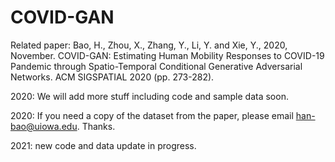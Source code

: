 # COVID-GAN

Related paper:
Bao, H., Zhou, X., Zhang, Y., Li, Y. and Xie, Y., 2020, November. COVID-GAN: Estimating Human Mobility Responses to COVID-19 Pandemic through Spatio-Temporal Conditional Generative Adversarial Networks. ACM SIGSPATIAL 2020 (pp. 273-282).

2020: We will add more stuff including code and sample data soon.

2020: If you need a copy of the dataset from the paper, please email han-bao@uiowa.edu. Thanks.

2021: new code and data update in progress. 
